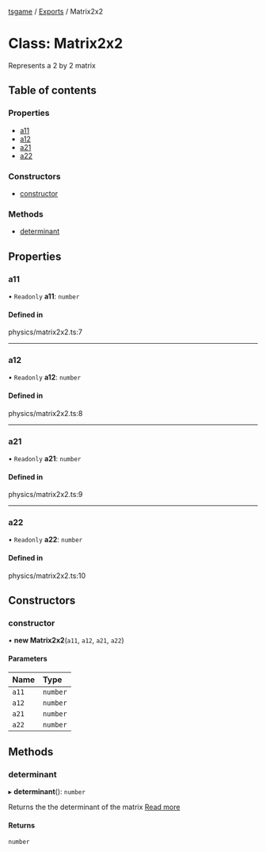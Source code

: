 [tsgame](../README.md) / [Exports](../modules.md) / Matrix2x2

# Class: Matrix2x2

Represents a 2 by 2 matrix

## Table of contents

### Properties

- [a11](Matrix2x2.md#a11)
- [a12](Matrix2x2.md#a12)
- [a21](Matrix2x2.md#a21)
- [a22](Matrix2x2.md#a22)

### Constructors

- [constructor](Matrix2x2.md#constructor)

### Methods

- [determinant](Matrix2x2.md#determinant)

## Properties

### a11

• `Readonly` **a11**: `number`

#### Defined in

physics/matrix2x2.ts:7

___

### a12

• `Readonly` **a12**: `number`

#### Defined in

physics/matrix2x2.ts:8

___

### a21

• `Readonly` **a21**: `number`

#### Defined in

physics/matrix2x2.ts:9

___

### a22

• `Readonly` **a22**: `number`

#### Defined in

physics/matrix2x2.ts:10

## Constructors

### constructor

• **new Matrix2x2**(`a11`, `a12`, `a21`, `a22`)

#### Parameters

| Name | Type |
| :------ | :------ |
| `a11` | `number` |
| `a12` | `number` |
| `a21` | `number` |
| `a22` | `number` |

## Methods

### determinant

▸ **determinant**(): `number`

Returns the the determinant of the matrix
[Read more](https://www.chilimath.com/lessons/advanced-algebra/determinant-2x2-matrix/)

#### Returns

`number`
